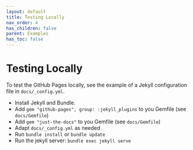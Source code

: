 ```yaml
---
layout: default
title: Testing Locally
nav_order: 4
has_children: false
parent: Examples
has_toc: false
---
```

# Testing Locally

To test the GitHub Pages locally, see the example of a Jekyll configuration file in `docs/_config.yml`.
 
 * Install Jekyll and Bundle.
 * Add `gem "github-pages", group: :jekyll_plugins` to you Gemfile (see `docs/Gemfile`)
 * Add `gem "just-the-docs"` to you Gemfile (see `docs/Gemfile`)
 * Adapt `docs/_config.yml` as needed
 * Run `bundle install` or `bundle update`
 * Run the jekyll server: `bundle exec jekyll serve`





<!-- Generated with mdsplit: https://github.com/alandefreitas/mdsplit -->
